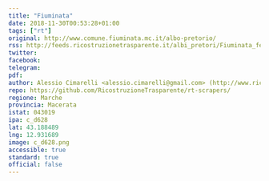 ```yaml
---
title: "Fiuminata"
date: 2018-11-30T00:53:28+01:00
tags: ["rt"]
original: http://www.comune.fiuminata.mc.it/albo-pretorio/
rss: http://feeds.ricostruzionetrasparente.it/albi_pretori/Fiuminata_feed.xml
twitter: 
facebook: 
telegram: 
pdf: 
author: Alessio Cimarelli <alessio.cimarelli@gmail.com> (http://www.ricostruzionetrasparente.it)
repo: https://github.com/RicostruzioneTrasparente/rt-scrapers/
regione: Marche
provincia: Macerata
istat: 043019
ipa: c_d628
lat: 43.188489
lng: 12.931689
image: c_d628.png
accessible: true
standard: true
official: false
---
```

